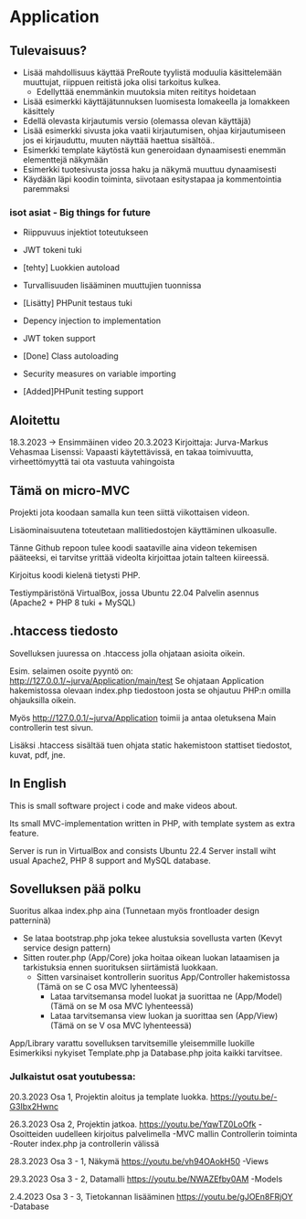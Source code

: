 # Application
## Tulevaisuus?
  - Lisää mahdollisuus käyttää PreRoute tyylistä moduulia käsittelemään muuttujat, riippuen reitistä joka olisi tarkoitus kulkea.
      - Edellyttää enemmänkin muutoksia miten reititys hoidetaan
  - Lisää esimerkki käyttäjätunnuksen luomisesta lomakeella ja lomakkeen käsittely
  - Edellä olevasta kirjautumis versio (olemassa olevan käyttäjä)
  - Lisää esimerkki sivusta joka vaatii kirjautumisen, ohjaa kirjautumiseen jos ei kirjauduttu, muuten näyttää haettua sisältöä..
  - Esimerkki template käytöstä kun generoidaan dynaamisesti enemmän elementtejä näkymään
  - Esimerkki tuotesivusta jossa haku ja näkymä muuttuu dynaamisesti
  - Käydään läpi koodin toiminta, siivotaan esitystapaa ja kommentointia paremmaksi

### isot asiat - Big things for future
  - Riippuvuus injektiot toteutukseen
  - JWT tokeni tuki
  - [tehty] Luokkien autoload
  - Turvallisuuden lisääminen muuttujien tuonnissa
  - [Lisätty] PHPunit testaus tuki

  - Depency injection to implementation
  - JWT token support
  - [Done] Class autoloading
  - Security measures on variable importing
  - [Added]PHPunit testing support

## Aloitettu
  18.3.2023 -> Ensimmäinen video 20.3.2023
  Kirjoittaja: Jurva-Markus Vehasmaa
  Lisenssi: Vapaasti käytettävissä, en takaa toimivuutta, virheettömyyttä tai ota vastuuta vahingoista

## Tämä on micro-MVC
Projekti jota koodaan samalla kun teen siittä viikottaisen videon.

Lisäominaisuutena toteutetaan mallitiedostojen käyttäminen ulkoasulle.

Tänne Github repoon tulee koodi saataville aina videon tekemisen pääteeksi,
ei tarvitse yrittää videolta kirjoittaa jotain talteen kiireessä.

Kirjoitus koodi kielenä tietysti PHP.

Testiympäristönä VirtualBox, jossa Ubuntu 22.04 Palvelin asennus
  (Apache2 + PHP 8 tuki + MySQL)

## .htaccess tiedosto
Sovelluksen juuressa on .htaccess jolla ohjataan asioita oikein.

Esim. selaimen osoite pyyntö on: http://127.0.0.1/~jurva/Application/main/test
Se ohjataan Application hakemistossa olevaan index.php tiedostoon josta se ohjautuu PHP:n omilla ohjauksilla oikein.

Myös http://127.0.0.1/~jurva/Application toimii ja antaa oletuksena Main controllerin test sivun.

Lisäksi .htaccess sisältää tuen ohjata static hakemistoon stattiset tiedostot, kuvat, pdf, jne.


## In English
This is small software project i code and make videos about.

Its small MVC-implementation written in PHP, with template system as extra feature.

Server is run in VirtualBox and consists Ubuntu 22.4 Server install wiht usual Apache2, PHP 8 support and MySQL database.

## Sovelluksen pää polku
Suoritus alkaa index.php aina (Tunnetaan myös frontloader design patterninä)
  - Se lataa bootstrap.php joka tekee alustuksia sovellusta varten (Kevyt service design pattern)
  - Sitten router.php (App/Core) joka hoitaa oikean luokan lataamisen ja tarkistuksia ennen suorituksen siirtämistä luokkaan.
    - Sitten varsinaiset kontrollerin suoritus App/Controller hakemistossa (Tämä on se C osa MVC lyhenteessä)
      - Lataa tarvitsemansa model luokat ja suorittaa ne (App/Model) (Tämä on se M osa MVC lyhenteessä)
      - Lataa tarvitsemansa view luokan ja suorittaa sen (App/View) (Tämä on se V osa MVC lyhenteessä)

App/Library varattu sovelluksen tarvitsemille yleisemmille luokille
  Esimerkiksi nykyiset Template.php ja Database.php joita kaikki tarvitsee.

### Julkaistut osat youtubessa:

20.3.2023 Osa 1, Projektin aloitus ja template luokka.
  https://youtu.be/-G3Ibx2Hwnc

26.3.2023 Osa 2, Projektin jatkoa.
  https://youtu.be/YqwTZ0LoOfk
 -Osoitteiden uudelleen kirjoitus palvelimella
 -MVC mallin Controllerin toiminta
 -Router index.php ja controllerin välissä

28.3.2023 Osa 3 - 1, Näkymä
  https://youtu.be/vh94OAokH50
 -Views

29.3.2023 Osa 3 - 2, Datamalli
  https://youtu.be/NWAZEfby0AM
 -Models

2.4.2023 Osa 3 - 3, Tietokannan lisääminen
  https://youtu.be/gJOEn8FRjOY
 -Database


